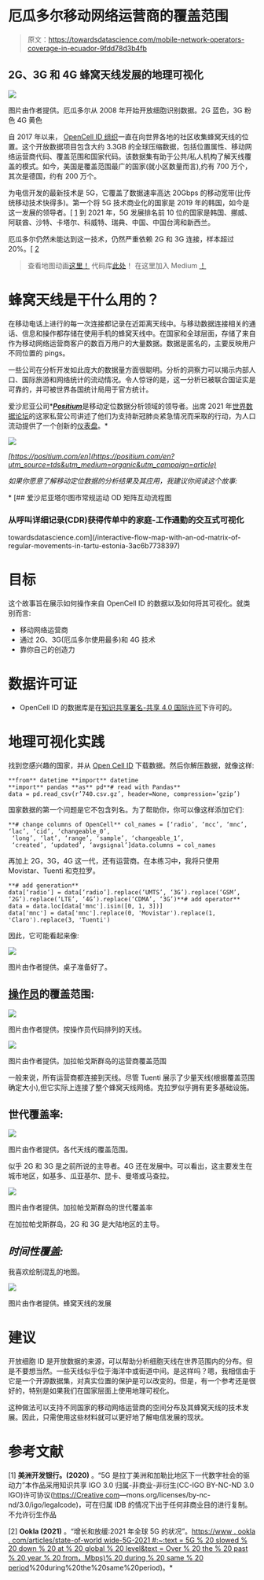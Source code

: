 # 厄瓜多尔移动网络运营商的覆盖范围

> 原文：<https://towardsdatascience.com/mobile-network-operators-coverage-in-ecuador-9fdd78d3b4fb>

## 2G、3G 和 4G 蜂窝天线发展的地理可视化

![](img/94c83e7cb153c73aa05b4b89301e1dcf.png)

图片由作者提供。厄瓜多尔从 2008 年开始开放细胞识别数据。2G 蓝色，3G 粉色 4G 黄色

自 2017 年以来， [OpenCell ID 组织](https://opencellid.org/#zoom=16&lat=37.77889&lon=-122.41942)一直在向世界各地的社区收集蜂窝天线的位置。这个开放数据项目包含大约 3.3GB 的全球压缩数据，包括位置属性、移动网络运营商代码、覆盖范围和国家代码。该数据集有助于公共/私人机构了解天线覆盖的模式。如今，美国是覆盖范围最广的国家(就小区数量而言),约有 700 万个，其次是德国，约有 200 万个。

为电信开发的最新技术是 5G，它覆盖了数据速率高达 20Gbps 的移动宽带(比传统移动技术快得多)。第一个将 5G 技术商业化的国家是 2019 年的韩国，如今是这一发展的领导者。[ [1](https://publications.iadb.org/publications/english/document/5G_The_Driver_for_the_Next-Generation_Digital_Society_in_Latin_America_and_the_Caribbean.pdf) 到 2021 年，5G 发展排名前 10 位的国家是韩国、挪威、阿联酋、沙特、卡塔尔、科威特、瑞典、中国、中国台湾和新西兰。

厄瓜多尔仍然未能达到这一技术，仍然严重依赖 2G 和 3G 连接，样本超过 20%。[ [2](https://www.ookla.com/articles/state-of-worldwide-5g-2021#:~:text=South%20Korea%20had%20the%20fastest,China%2C%20Taiwan%20and%20New%20Zealand.)

> 查看地图动画[这里！](https://bryanvallejo16.github.io/opencell-ec/root/coverage_ec_cell.html)
> 代码库[此处](https://github.com/bryanvallejo16/opencell-ec)！
> 在这里加入 Medium [！](https://bryanvallejo16.medium.com/membership)

# **蜂窝天线是干什么用的？**

在移动电话上进行的每一次连接都记录在近距离天线中。与移动数据连接相关的通话、信息和操作都存储在使用手机的蜂窝天线中。在国家和全球层面，存储了来自作为移动网络运营商客户的数百万用户的大量数据。数据是匿名的，主要反映用户不同位置的 pings。

一些公司在分析开发如此庞大的数据量方面很聪明。分析的洞察力可以揭示内部人口、国际旅游和网络统计的流动情况。令人惊讶的是，这一分析已被联合国证实是可靠的，并可被世界各国统计局用于官方统计。

爱沙尼亚公司*[***Positium***](https://positium.com/en?utm_source=tds&utm_medium=organic&utm_campaign=article)是移动定位数据分析领域的领导者。出席 2021 年[世界数据论坛](https://positium.com/blog/big-data-covid19-world-data-forum?utm_source=tds&utm_medium=organic&utm_campaign=article)的这家私营公司讲述了他们为支持新冠肺炎紧急情况而采取的行动，为人口流动提供了一个创新的[仪表盘](https://mobility.positium.com/covid19/?utm_source=tds&utm_medium=organic&utm_campaign=article)。*

*![](img/131d1d8595152138959c1d722046daf2.png)*

*[https://positium.com/en](https://positium.com/en?utm_source=tds&utm_medium=organic&utm_campaign=article)*

*如果你愿意了解移动定位数据的分析结果及其应用，我建议你阅读这个故事:*

*[](/interactive-flow-map-with-an-od-matrix-of-regular-movements-in-tartu-estonia-3ac6b7738397) [## 爱沙尼亚塔尔图市常规运动 OD 矩阵互动流程图

### 从呼叫详细记录(CDR)获得传单中的家庭-工作通勤的交互式可视化

towardsdatascience.com](/interactive-flow-map-with-an-od-matrix-of-regular-movements-in-tartu-estonia-3ac6b7738397) 

# **目标**

这个故事旨在展示如何操作来自 OpenCell ID 的数据以及如何将其可视化。就类别而言:

*   移动网络运营商
*   通过 2G、3G(厄瓜多尔使用最多)和 4G 技术
*   靠你自己的创造力

# 数据许可证

*   OpenCell ID 的数据库是在[知识共享署名-共享 4.0 国际许可](https://creativecommons.org/licenses/by-sa/4.0/)下许可的。

# 地理可视化实践

找到您感兴趣的国家，并从 [Open Cell ID](https://opencellid.org/#zoom=16&lat=37.77889&lon=-122.41942) 下载数据。然后你解压数据，就像这样:

```
**from** datetime **import** datetime
**import** pandas **as** pd**# read with Pandas**
data = pd.read_csv(r’740.csv.gz’, header=None, compression=’gzip’)
```

国家数据的第一个问题是它不包含列名。为了帮助你，你可以像这样添加它们:

```
**# change columns of OpenCell** col_names = [‘radio’, ‘mcc’, ‘mnc’, ‘lac’, ‘cid’, ‘changeable_0’,
 ‘long’, ‘lat’, ‘range’, ‘sample’, ‘changeable_1’,
 ‘created’, ‘updated’, ‘avgsignal’]data.columns = col_names
```

再加上 2G，3G，4G 这一代，还有运营商。在本练习中，我将只使用 Movistar、Tuenti 和克拉罗。

```
**# add generation**
data[‘radio’] = data[‘radio’].replace(‘UMTS’, ‘3G’).replace(‘GSM’, ‘2G’).replace(‘LTE’, ‘4G’).replace(‘CDMA’, ‘3G’)**# add operator**
data = data.loc[data['mnc'].isin([0, 1, 3])]
data['mnc'] = data['mnc'].replace(0, 'Movistar').replace(1, 'Claro').replace(3, 'Tuenti')
```

因此，它可能看起来像:

![](img/b4297127a3d76d55a17f5d3b6040d882.png)

图片由作者提供。桌子准备好了。

## [操作员](https://en.wikipedia.org/wiki/List_of_mobile_network_operators_of_the_Americas)的覆盖范围:

![](img/ef905a2f090254c5c9175281c200521d.png)

图片由作者提供。按操作员代码排列的天线。

![](img/5c8d57e407d1e8aae30fd58abb59407d.png)

图片由作者提供。加拉帕戈斯群岛的运营商覆盖范围

一般来说，所有运营商都连接到天线。尽管 Tuenti 展示了少量天线(根据覆盖范围确定大小),但它实际上连接了整个蜂窝天线网络。克拉罗似乎拥有更多基础设施。

## 世代覆盖率:

![](img/579052074d38310feb3eda363bd61924.png)

图片由作者提供。各代天线的覆盖范围。

似乎 2G 和 3G 是之前所说的主导者。4G 还在发展中。可以看出，这主要发生在城市地区，如基多、瓜亚基尔、昆卡、曼塔或马查拉。

![](img/af5c20d996a0a092cb039b6f42ec358b.png)

图片由作者提供。加拉帕戈斯群岛的世代覆盖率

在加拉帕戈斯群岛，2G 和 3G 是大陆地区的主导。

## *时间性覆盖:*

我喜欢绘制混乱的地图。

![](img/94c83e7cb153c73aa05b4b89301e1dcf.png)

图片由作者提供。蜂窝天线的发展

# 建议

开放细胞 ID 是开放数据的来源，可以帮助分析细胞天线在世界范围内的分布。但是不要想当然。一些天线似乎位于海洋中或街道中间。是这样吗？嗯，我相信由于它是一个开源数据集，对真实位置的保护是可以改变的。但是，有一个参考还是很好的，特别是如果我们在国家层面上使用地理可视化。

这种做法可以支持不同国家的移动网络运营商的空间分布及其蜂窝天线的技术发展。因此，只需使用这些材料就可以更好地了解电信发展的现状。

# **参考文献**

[1] **美洲开发银行。(2020)** 。“5G 是拉丁美洲和加勒比地区下一代数字社会的驱动力”本作品采用知识共享 IGO 3.0 归属-非商业-非衍生(CC-IGO BY-NC-ND 3.0 IGO)许可协议([https://Creative com](https://creativecom)—mons.org/licenses/by-nc-nd/3.0/igo/legalcode)，可在归属 IDB 的情况下出于任何非商业目的进行复制。不允许衍生作品

[2] **Ookla (2021)** 。“增长和放缓:2021 年全球 5G 的状况”。[https://www . ookla . com/articles/state-of-world wide-5G-2021 #:~:text = 5G % 20 slowed % 20 down % 20 at % 20 global % 20 level&text = Over % 20 the % 20 past % 20 year % 20 from，Mbps)% 20 during % 20 same % 20 period](https://www.ookla.com/articles/state-of-worldwide-5g-2021#:~:text=5G%20slowed%20down%20at%20the%20global%20level&text=Over%20the%20past%20year%20from,Mbps)%20during%20the%20same%20period)。*